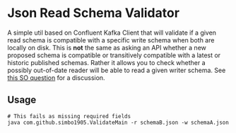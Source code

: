 # Json Read Schema Validator

A simple util based on Confluent Kafka Client that will validate if a given read schema is compatible
with a specific write schema when both are locally on disk. This is **not** the same as asking an API whether 
a new proposed schema is compatible or transitively compatible with a latest or historic published schemas. 
Rather it allows you to check whether a possibly out-of-date reader will be able to read a given writer schema. 
See [this SO question](https://stackoverflow.com/q/74798503/329496) for a discussion. 

## Usage

```shell
# This fails as missing required fields
java com.github.simbo1905.ValidateMain -r schemaB.json -w schemaA.json
```
